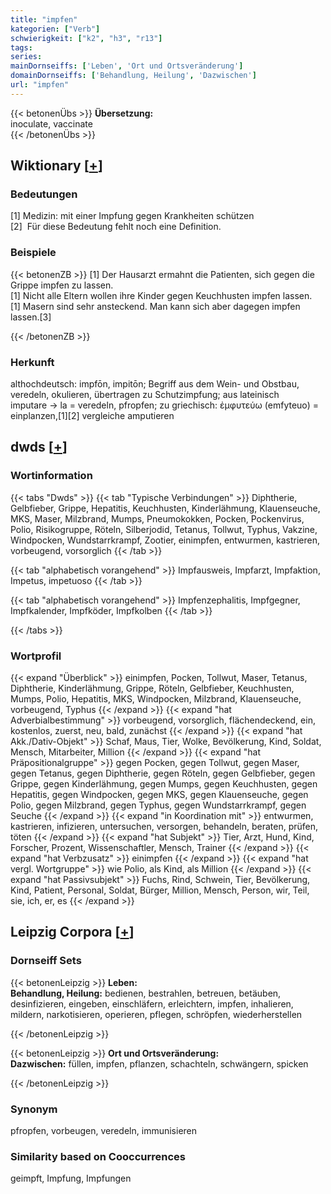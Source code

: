 ```yaml
---
title: "impfen"
kategorien: ["Verb"]
schwierigkeit: ["k2", "h3", "r13"]
tags:
series:
mainDornseiffs: ['Leben', 'Ort und Ortsveränderung']
domainDornseiffs: ['Behandlung, Heilung', 'Dazwischen']
url: "impfen"
---
```


{{< betonenÜbs >}}
**Übersetzung:**  
inoculate, vaccinate  
{{< /betonenÜbs >}}

## Wiktionary [[+](https://de.wiktionary.org/wiki/impfen)]

### Bedeutungen
[1] Medizin: mit einer Impfung gegen Krankheiten schützen  
[2]  Für diese Bedeutung fehlt noch eine Definition.  

### Beispiele
{{< betonenZB >}}
[1] Der Hausarzt ermahnt die Patienten, sich gegen die Grippe impfen zu lassen.  
[1] Nicht alle Eltern wollen ihre Kinder gegen Keuchhusten impfen lassen.  
[1] Masern sind sehr ansteckend. Man kann sich aber dagegen impfen lassen.[3]  

{{< /betonenZB >}}
### Herkunft
althochdeutsch: impfōn, impitōn; Begriff aus dem Wein- und Obstbau, veredeln, okulieren, übertragen zu Schutzimpfung; aus lateinisch imputare → la = veredeln, pfropfen; zu griechisch: ἐμφυτεύω (emfyteuo) = einplanzen,[1][2] vergleiche amputieren  



## dwds [[+](https://www.dwds.de/wb/impfen)]

### Wortinformation
{{< tabs "Dwds" >}}
{{< tab "Typische Verbindungen" >}}
Diphtherie, Gelbfieber, Grippe, Hepatitis, Keuchhusten, Kinderlähmung, Klauenseuche, MKS, Maser, Milzbrand, Mumps, Pneumokokken, Pocken, Pockenvirus, Polio, Risikogruppe, Röteln, Silberjodid, Tetanus, Tollwut, Typhus, Vakzine, Windpocken, Wundstarrkrampf, Zootier, einimpfen, entwurmen, kastrieren, vorbeugend, vorsorglich
{{< /tab >}}

{{< tab "alphabetisch vorangehend" >}}
Impfausweis, Impfarzt, Impfaktion, Impetus, impetuoso
{{< /tab >}}

{{< tab "alphabetisch vorangehend" >}}
Impfenzephalitis, Impfgegner, Impfkalender, Impfköder, Impfkolben
{{< /tab >}}

{{< /tabs >}}

### Wortprofil
{{< expand "Überblick" >}} einimpfen, Pocken, Tollwut, Maser, Tetanus, Diphtherie, Kinderlähmung, Grippe, Röteln, Gelbfieber, Keuchhusten, Mumps, Polio, Hepatitis, MKS, Windpocken, Milzbrand, Klauenseuche, vorbeugend, Typhus {{< /expand >}}
{{< expand "hat Adverbialbestimmung" >}} vorbeugend, vorsorglich, flächendeckend, ein, kostenlos, zuerst, neu, bald, zunächst {{< /expand >}}
{{< expand "hat Akk./Dativ-Objekt" >}} Schaf, Maus, Tier, Wolke, Bevölkerung, Kind, Soldat, Mensch, Mitarbeiter, Million {{< /expand >}}
{{< expand "hat Präpositionalgruppe" >}} gegen Pocken, gegen Tollwut, gegen Maser, gegen Tetanus, gegen Diphtherie, gegen Röteln, gegen Gelbfieber, gegen Grippe, gegen Kinderlähmung, gegen Mumps, gegen Keuchhusten, gegen Hepatitis, gegen Windpocken, gegen MKS, gegen Klauenseuche, gegen Polio, gegen Milzbrand, gegen Typhus, gegen Wundstarrkrampf, gegen Seuche {{< /expand >}}
{{< expand "in Koordination mit" >}} entwurmen, kastrieren, infizieren, untersuchen, versorgen, behandeln, beraten, prüfen, töten {{< /expand >}}
{{< expand "hat Subjekt" >}} Tier, Arzt, Hund, Kind, Forscher, Prozent, Wissenschaftler, Mensch, Trainer {{< /expand >}}
{{< expand "hat Verbzusatz" >}} einimpfen {{< /expand >}}
{{< expand "hat vergl. Wortgruppe" >}} wie Polio, als Kind, als Million {{< /expand >}}
{{< expand "hat Passivsubjekt" >}} Fuchs, Rind, Schwein, Tier, Bevölkerung, Kind, Patient, Personal, Soldat, Bürger, Million, Mensch, Person, wir, Teil, sie, ich, er, es {{< /expand >}}

## Leipzig Corpora [[+](https://corpora.uni-leipzig.de/en/res?word=impfen&corpusId=deu_newscrawl-public_2018)]

### Dornseiff Sets
{{< betonenLeipzig >}}
**Leben:**  
**Behandlung, Heilung:** bedienen, bestrahlen, betreuen, betäuben, desinfizieren, eingeben, einschläfern, erleichtern, impfen, inhalieren, mildern, narkotisieren, operieren, pflegen, schröpfen, wiederherstellen  

{{< /betonenLeipzig >}}


{{< betonenLeipzig >}}
**Ort und Ortsveränderung:**  
**Dazwischen:** füllen, impfen, pflanzen, schachteln, schwängern, spicken  

{{< /betonenLeipzig >}}

### Synonym
pfropfen, vorbeugen, veredeln, immunisieren


### Similarity based on Cooccurrences
geimpft, Impfung, Impfungen

